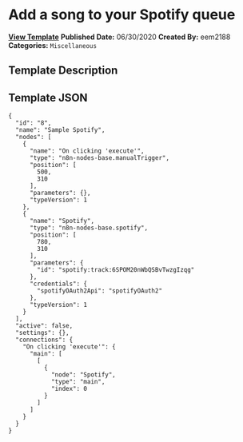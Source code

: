 # Add a song to your Spotify queue

**[View Template](https://n8n.io/workflows/440-/)**  **Published Date:** 06/30/2020  **Created By:** eem2188  **Categories:** `Miscellaneous`  

## Template Description



## Template JSON

```
{
  "id": "8",
  "name": "Sample Spotify",
  "nodes": [
    {
      "name": "On clicking 'execute'",
      "type": "n8n-nodes-base.manualTrigger",
      "position": [
        500,
        310
      ],
      "parameters": {},
      "typeVersion": 1
    },
    {
      "name": "Spotify",
      "type": "n8n-nodes-base.spotify",
      "position": [
        780,
        310
      ],
      "parameters": {
        "id": "spotify:track:6SPOM20nWbQSBvTwzgIzqg"
      },
      "credentials": {
        "spotifyOAuth2Api": "spotifyOAuth2"
      },
      "typeVersion": 1
    }
  ],
  "active": false,
  "settings": {},
  "connections": {
    "On clicking 'execute'": {
      "main": [
        [
          {
            "node": "Spotify",
            "type": "main",
            "index": 0
          }
        ]
      ]
    }
  }
}
```
